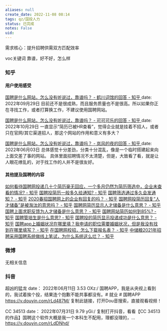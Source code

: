 ```yaml
---
aliases: null
create_date: 2022-11-08 08:14
tags: qz/国投人力
status: 已完成
notes: False
uid: 
---
```


需求核心：提升招聘供需双方匹配效率

voc关键词
靠谱，好不好，怎么样

### 知乎

#### 用户使用感受

[国聘是什么网站，怎么没有听说过，靠谱吗？ - 鹤川词馆的回答 - 知乎 ](https://www.zhihu.com/question/392442676/answer/2695153663)
date:  2022年09月29日
目前还不是很成熟，而且服务质量也不是很高。所以如果你正在寻找工作，或者打算换工作，不建议使用国聘网站。

[国聘是什么网站，怎么没有听说过，靠谱吗？ - 可可可乐的回答 - 知乎 ](https://www.zhihu.com/question/392442676/answer/2735489387)
date: 2022年10月29日
一直显示“简历已被HR查看”，觉得企业就是挂着不招人，或者只在官网/其它渠道招人，那这个网站的作用和意义有多大？

[国聘是什么网站，怎么没有听说过，靠谱吗？ - 岚风的夜的回答 - 知乎 ](https://www.zhihu.com/question/392442676/answer/2513556764)
date:  2022年06月03日
总体感觉十分差劲，分类十分混乱，像是一个临时搭建起来向上面交差了事的网站。
具体里面招聘情况不太清楚，但是，大致看了看，就是让人眼花缭乱的，对于找工作的人并不是很友好。

#### 其他提及国聘的内容

[如何看待国聘网投递几十个简历毫无回应，一个多月仍然为简历筛选中，企业未查看的情况? - 知乎](https://www.zhihu.com/question/387559846)
[国聘投简历一般多久给通知? - 知乎](https://www.zhihu.com/question/379434481)
[国聘筛选通过多久会发通知？ - 知乎](https://www.zhihu.com/question/391466060)
[2020春招国聘网上的企业有回复的吗？ - 知乎](https://www.zhihu.com/question/383184057)
[国聘网投简历回复“人才储备”是被淘汰的意思吗？ - 知乎](https://www.zhihu.com/question/486307711)
[国聘网简历显示人才储备是什么意思？ - 知乎](https://www.zhihu.com/question/389546636)
[国聘上面求职反馈为人才储备是什么意思？ - 知乎](https://www.zhihu.com/question/546776213)
[国聘网站简历如何到85%? - 知乎](https://www.zhihu.com/question/392294001)
[国聘管培生是什么意思? - 知乎](https://www.zhihu.com/question/549528834)
[国聘投的简历显示投递成功是什么意思？ - 知乎](https://www.zhihu.com/question/418332576)
[国聘app上婚姻状况在哪里填？我申请的职位需要婚姻状况，但是我没有找到在哪里填写？ - 知乎](https://www.zhihu.com/question/549957187)
[在国聘网校招，怎么下载报名表？ - 知乎](https://www.zhihu.com/question/399654721)
[中储粮2021年招聘采用国聘系统做线上笔试，为什么系统这么烂？ - 知乎](https://www.zhihu.com/question/512959992)

### 微博

无相关信息

### 抖音

超凶的猛龙
date： 2022年06月11日
3.53 OXz:/ 国聘APP，我是从央视上看到的，我试着挨个投，结果连个抱歉不能共事都没有。# 就业 # 国聘APP  https://v.douyin.com/rLd487M/ 复制此链接，打开Dou音搜索，直接观看视频！

CC 34513
date： 2022年07月31日
9.79 yGi:/ 复制打开抖音，看看【CC 34513的作品】国聘这个软件大概是我一个本科生不配用，理都没理的，... https://v.douyin.com/rLdDNhd/